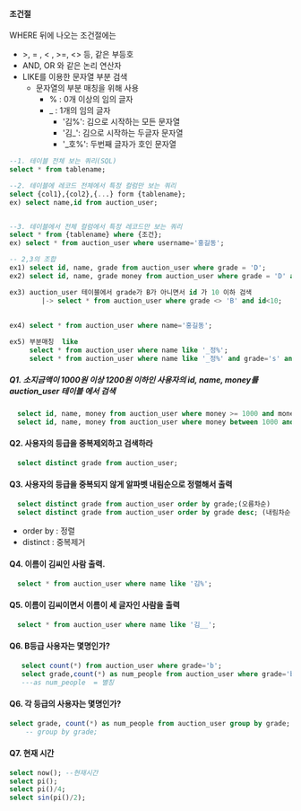 
####  조건절

WHERE 뒤에 나오는 조건절에는

- \>, = , < , >=, <> 등, 같은 부등호
- AND, OR 와 같은 논리 연산자
- LIKE를 이용한 문자열 부분 검색
   - 문자열의 부분 매칭을 위해 사용
     - % : 0개 이상의 임의 글자
     - _ : 1개의 임의 글자
       - '김%': 김으로 시작하는 모든 문자열
       - '김_': 김으로 시작하는 두글자 문자열
       - '_호%': 두번째 글자가 호인 문자열
     
~~~sql
--1. 테이블 전체 보는 쿼리(SQL)
select * from tablename;

--2. 테이블에 레코드 전체에서 특정 컬럼만 보는 쿼리
select {col1},{col2},{...} form {tablename};
ex) select name,id from auction_user;


--3. 테이블에서 전체 컬럼에서 특정 레코드만 보는 쿼리
select * from {tablename} where {조건};
ex) select * from auction_user where username='홍길동';

-- 2,3의 조합 
ex1) select id, name, grade from auction_user where grade = 'D';
ex2) select id, name, grade money from auction_user where grade = 'D' and money > 8000;

ex3) auction_user 테이블에서 grade가 B가 아니면서 id 가 10 이하 검색
        |-> select * from auction_user where grade <> 'B' and id<10;
        
 
ex4) select * from auction_user where name='홍길동';

ex5) 부분매칭  like
     select * from auction_user where name like '_정%';
     select * from auction_user where name like '_정%' and grade='s' and money<5000; 
~~~

##### Q1. 소지금액이 1000원 이상 1200원 이하인 사용자의 id, name, money를  auction_user 테이블 에서 검색
```sql
  select id, name, money from auction_user where money >= 1000 and money <= 1200; 
  select id, name, money from auction_user where money between 1000 and 1200;
```
#### Q2. 사용자의 등급을 중복제외하고 검색하라
```sql
  select distinct grade from auction_user;
```  
#### Q3. 사용자의 등급을 중복되지 않게 알파벳 내림순으로 정렬해서 출력
```sql
  select distinct grade from auction_user order by grade;(오름차순)   
  select distinct grade from auction_user order by grade desc; (내림차순)
  ```
   - order by : 정렬
   - distinct : 중복제거
  
#### Q4. 이름이 김씨인 사람 출력.
```sql
  select * from auction_user where name like '김%';
  ```

#### Q5. 이름이 김씨이면서 이름이 세 글자인 사람을 출력
```sql  
  select * from auction_user where name like '김__';
  ```

#### Q6. B등급 사용자는 몇명인가?
```sql
   select count(*) from auction_user where grade='b';  
   select grade,count(*) as num_people from auction_user where grade='b';
   ---as num_people  = 별칭  
```

#### Q6. 각 등급의 사용자는 몇명인가?
```sql
select grade, count(*) as num_people from auction_user group by grade;
    -- group by grade;   
```

#### Q7. 현재 시간
~~~sql
select now(); --현재시간
select pi(); 
select pi()/4;
select sin(pi()/2); 
  

~~~

